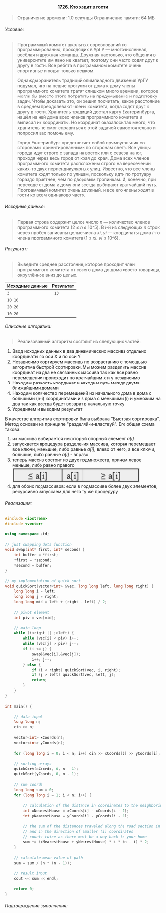 #### <div align="center"> [1726. Кто ходит в гости](https://acm.timus.ru/problem.aspx?space=1&num=1726) </div>

>Ограничение времени: 1.0 секунды
>Ограничение памяти: 64 МБ

###### Условие:

> Программный комитет школьных соревнований по программированию, проходящих в УрГУ — многочисленная, весёлая и дружная команда. Дружная настолько, что общения в университете им явно не хватает, поэтому они часто ходят друг к другу в гости. Все ребята в программном комитете очень спортивные и ходят только пешком.
>
> Однажды хранитель традиций олимпиадного движения УрГУ подумал, что на пешие прогулки от дома к дому члены программного комитета тратят слишком много времени, которое могли бы вместо этого потратить на придумывание и подготовку задач. Чтобы доказать это, он решил посчитать, какое расстояние в среднем преодолевают члены комитета, когда ходят друг к другу в гости. Хранитель традиций достал карту Екатеринбурга, нашёл на ней дома всех членов программного комитета и выписал их координаты. Но координат оказалось так много, что хранитель не смог справиться с этой задачей самостоятельно и попросил вас помочь ему.
>
> Город Екатеринбург представляет собой прямоугольник со сторонами, ориентированными по сторонам света. Все улицы города идут строго с запада на восток или с севера на юг, проходя через весь город от края до края. Дома всех членов программного комитета расположены строго на пересечении каких-то двух перпендикулярных улиц. Известно, что все члены комитета ходят только по улицам, поскольку идти по тротуару гораздо приятнее, чем по дворовым тропинкам. И, конечно, при переходе от дома к дому они всегда выбирают кратчайший путь. Программный комитет очень дружный, и все его члены ходят в гости ко всем одинаково часто.

###### Исходные данные:

> Первая строка содержит целое число *n* — количество членов программного комитета (2 ≤ *n* ≤ 10^5). В *i*-й из следующих *n* строк через пробел записаны целые числа *xi*, *yi* — координаты дома *i*-го члена программного комитета (1 ≤ *xi*, *yi* ≤ 10^6).

###### Результат:

> Выведите среднее расстояние, которое проходит член программного комитета от своего дома до дома своего товарища, округлённое вниз до целых.

| Исходные данные | Результат |
|-----------------|-----------|
| `3 `            | ` 13`     |
| `10 10 `        |           |
| `20 20 `        |           |
| `10 20`         |           |

###### Описание алгоритма:

> Реализованный алгоритм состояит из следующих частей:
1. Ввод исходных данных в два динамических массива отдельно координаты по оси X и по оси Y
2. Независимо сортируем массивы по возрастанию с помощьью алгоритма быстрой сортировки. Мы можем разделить массив координат на два не связанных массива так как все равно перемещение происходит по кратчайшим x и y независимо
3. Находим разность координат и находим путь между двумя ближайшими домами
4. Находим количество перемещений из начального дома в дома с большими (n-i) координатами и в дома с меньшими (i) и умножим на два так как всегда будет возврат в начальную точку
5. Усредняем и выводим результат

В качестве алгоритма сортировки была выбрана "Быстрая сортировка". Метод основан на принципе "разделяй-и-властвуй".
Его общая схема такова:
1. из массива выбирается некоторый опорный элемент *a[i]*
2. запускается процедура разделения массива, которая перемещает все ключи, меньшие, либо равные *a[i]*, влево от него, а все ключи, большие, либо равные *a[i]* - вправо
3. теперь массив состоит из двух подмножеств, причем левое меньше, либо равно правого
  ![img.png](img.png)
4. для обоих подмассивов: если в подмассиве более двух элементов, рекурсивно запускаем для него ту же процедуру

###### Реализация:

```cpp
#include <iostream>
#include <vector>

using namespace std;

// just swapping dots function
void swap(int* first, int* second) {
    int buffer = *first;
    *first = *second;
    *second = buffer;
}

// my implementation of quick sort
void quickSort(vector<int> &vec, long long left, long long right) {
    long long i = left;
    long long j = right;
    long long mid = left + (right - left) / 2;

    // pivot element
    int piv = vec[mid];

    // main loop
    while (i<right || j>left) {
        while (vec[i] < piv) i++;
        while (vec[j] > piv) j--;
        if (i <= j) {
            swap(&vec[i],&vec[j]);
            i++; j--;
        } else {
            if (i < right) quickSort(vec, i, right);
            if (j > left) quickSort(vec, left, j);
            return;
        }
    }
}

int main() {

    // data input
    long long n;
    cin >> n;

    vector<int> xCoords(n);
    vector<int> yCoords(n);

    for (long long i = 0; i < n; i++) cin >> xCoords[i] >> yCoords[i];

    // sorting arrays
    quickSort(xCoords, 0, n - 1);
    quickSort(yCoords, 0, n - 1);

    // sum coords
    long long sum = 0;
    for (long long i = 1; i < n; i++) {

        // calculation of the distance in coordinates to the neighboring house
        int xNearestHouse = xCoords[i] - xCoords[i - 1];
        int yNearestHouse = yCoords[i] - yCoords[i - 1];

        // the sum of the distances traveled along the road section in the direction of large (n-i)
        // and in the direction of smaller (i) coordinates
        // counts twice as there must be a way back to your home
        sum += (xNearestHouse + yNearestHouse) * i * (n - i) * 2;
    }

    // calculate mean value of path
    sum = sum / (n * (n - 1));

    // result input
    cout << sum << endl;

    return 0;
}
```

###### Подтверждение выполнения:
